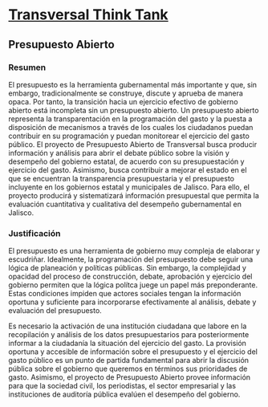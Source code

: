 # [Transversal Think Tank](http://transversalthinktank.org/)
## Presupuesto Abierto

### Resumen

El presupuesto es la herramienta gubernamental más importante y que, sin embargo, tradicionalmente se construye, discute y aprueba de manera opaca. Por tanto, la transición hacia un ejercicio efectivo de gobierno abierto está incompleta sin un presupuesto abierto. Un presupuesto abierto representa la transparentación en la programación del gasto y la puesta a disposición de mecanismos a través de los cuales los ciudadanos puedan contribuir en su programación y puedan monitorear el ejercicio del gasto público. El proyecto de Presupuesto Abierto de Transversal busca producir información y análisis para abrir el debate público sobre la visión y desempeño del gobierno estatal, de acuerdo con su presupuestación y ejercicio del gasto. Asimismo, busca contribuir a mejorar el estado en el que se encuentran la transparencia presupuestaria y el presupuesto incluyente en los gobiernos estatal y municipales de Jalisco. Para ello, el proyecto producirá y sistematizará información presupuestal que permita la evaluación cuantitativa y cualitativa del desempeño gubernamental en Jalisco.

### Justificación

El presupuesto es una herramienta de gobierno muy compleja de elaborar y escudriñar. Idealmente, la programación del presupuesto debe seguir una lógica de planeación y políticas públicas. Sin embargo, la complejidad y opacidad del proceso de construcción, debate, aprobación y ejercicio del gobierno permiten que la lógica polítca juege un papel más preponderante. Estas condiciones impiden que actores sociales tengan la información oportuna y suficiente para incorporarse efectivamente al análisis, debate y evaluación del presupuesto.

Es necesario la activación de una institución ciudadana que labore en la recopilación y análisis de los datos presupuestarios para posteriormente informar a la ciudadanía la situación del ejercicio del gasto. La provisión oportuna y accesible de información sobre el presupuesto y el ejercicio del gasto público es un punto de partida fundamental para abrir la discusión pública sobre el gobierno que queremos en términos sus prioridades de gasto. Asimismo, el proyecto de Presupuesto Abierto provee información para que la sociedad civil, los periodistas, el sector empresarial y las instituciones de auditoría pública evalúen el desempeño del gobierno.

